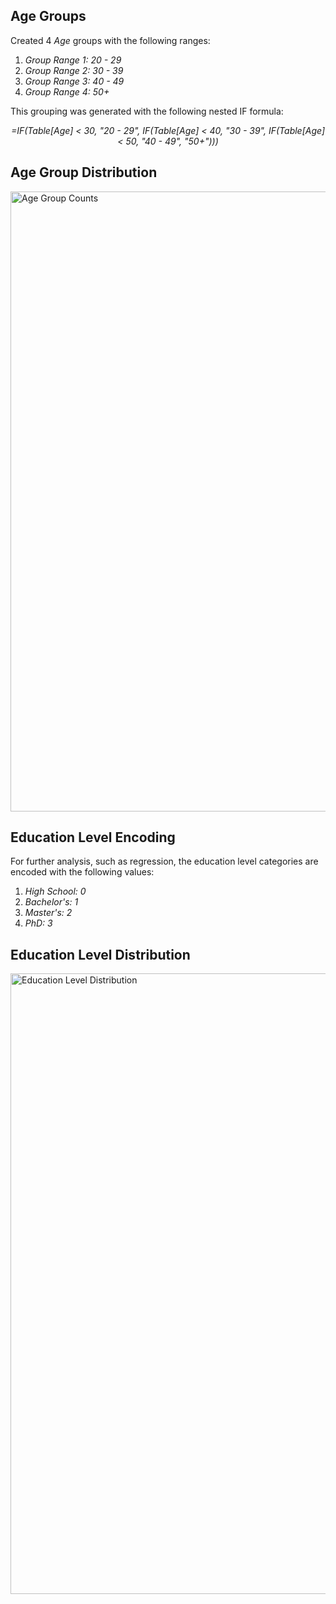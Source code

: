 ## Age Groups
Created 4 *Age* groups with the following ranges:
<ol>
    <li><i>Group Range 1: 20 - 29</i></li>
    <li><i>Group Range 2: 30 - 39</i></li>
    <li><i>Group Range 3: 40 - 49</i></li>
    <li><i>Group Range 4: 50+</i></li>
</ol>
This grouping was generated with the following nested IF formula:
<p align="center">
    <em>=IF(Table[Age] < 30, "20 - 29", IF(Table[Age] < 40, "30 - 39", IF(Table[Age] < 50, "40 - 49", "50+")))</em>
</p>

## Age Group Distribution
<img width="1653" height="992" alt="Age Group Counts" src="https://github.com/user-attachments/assets/0b0d92fd-0c35-4ae3-aee4-80652c1e61f5" />

## Education Level Encoding
For further analysis, such as regression, the education level categories are encoded with the following values:
<ol>
    <li><i>High School: 0</i></li>
    <li><i>Bachelor's: 1</i></li>
    <li><i>Master's: 2</i></li>
    <li><i>PhD: 3</i></li>
</ol>

## Education Level Distribution
<img width="1653" height="993" alt="Education Level Distribution" src="https://github.com/user-attachments/assets/c25f5dcf-bec3-484b-b24f-08ace1d32419" />
